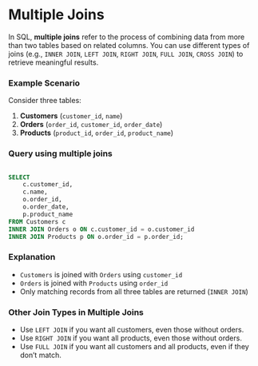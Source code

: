 # Multiple Joins

In SQL, **multiple joins** refer to the process of combining data from more than two tables based on related columns. You can use different types of joins (e.g., `INNER JOIN`, `LEFT JOIN`, `RIGHT JOIN`, `FULL JOIN`, `CROSS JOIN`) to retrieve meaningful results.

### **Example Scenario**

Consider three tables:

1. **Customers** (`customer_id`, `name`)
2. **Orders** (`order_id`, `customer_id`, `order_date`)
3. **Products** (`product_id`, `order_id`, `product_name`)

### **Query using multiple joins**

```sql

SELECT
    c.customer_id,
    c.name,
    o.order_id,
    o.order_date,
    p.product_name
FROM Customers c
INNER JOIN Orders o ON c.customer_id = o.customer_id
INNER JOIN Products p ON o.order_id = p.order_id;

```

### **Explanation**

- `Customers` is joined with `Orders` using `customer_id`
- `Orders` is joined with `Products` using `order_id`
- Only matching records from all three tables are returned (`INNER JOIN`)

### **Other Join Types in Multiple Joins**

- Use `LEFT JOIN` if you want all customers, even those without orders.
- Use `RIGHT JOIN` if you want all products, even those without orders.
- Use `FULL JOIN` if you want all customers and all products, even if they don’t match.